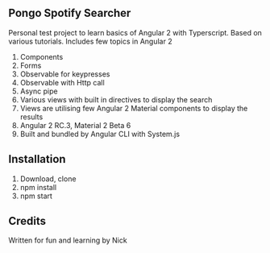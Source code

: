 
## Pongo Spotify Searcher

Personal test project to learn basics of Angular 2 with Typerscript. Based on various tutorials. Includes few topics in Angular 2

1. Components
2. Forms
3. Observable for keypresses
4. Observable with Http call
5. Async pipe
6. Various views with built in directives to display the search
7. Views are utilising few Angular 2 Material components to display the results
8. Angular 2 RC.3, Material 2 Beta 6
9. Built and bundled by Angular CLI with System.js

## Installation

1. Download, clone
2. npm install
3. npm start

## Credits

Written for fun and learning by Nick

